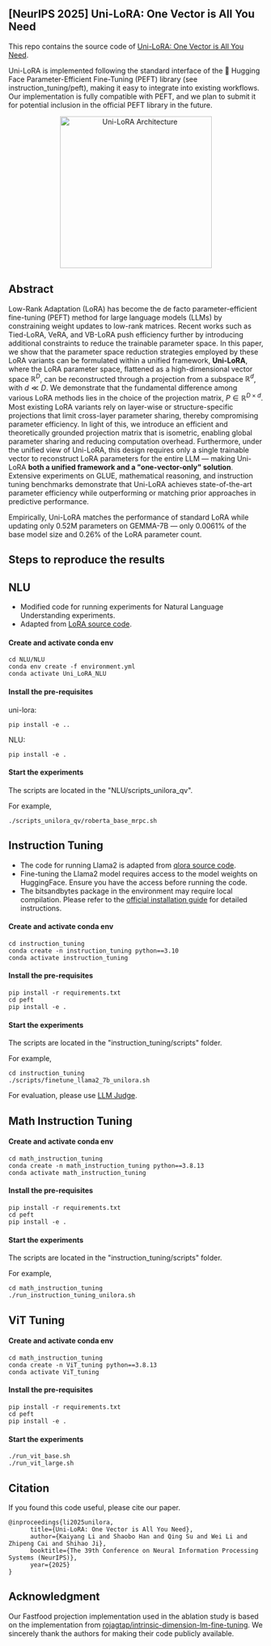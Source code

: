 ##  [NeurIPS 2025] Uni-LoRA: One Vector is All You Need

This repo contains the source code of [Uni-LoRA: One Vector is All You Need](https://arxiv.org/abs/2506.00799).

Uni-LoRA is implemented following the standard interface of the 🤗 Hugging Face Parameter-Efficient Fine-Tuning (PEFT) library (see instruction_tuning/peft), making it easy to integrate into existing workflows. Our implementation is fully compatible with PEFT, and we plan to submit it for potential inclusion in the official PEFT library in the future.

 
<p align="center">
<img src="./uni-pdf.png" alt="Uni-LoRA Architecture" width="300"/>
</p>

## Abstract
Low-Rank Adaptation (LoRA) has become the de facto parameter-efficient fine-tuning (PEFT) method for large language models (LLMs) by constraining weight updates to low-rank matrices. Recent works such as Tied-LoRA, VeRA, and VB-LoRA push efficiency further by introducing additional constraints to reduce the trainable parameter space. In this paper, we show that the parameter space reduction strategies employed by these LoRA variants can be formulated within a unified framework, **Uni-LoRA**, where the LoRA parameter space, flattened as a high-dimensional vector space $\mathbb{R}^{D}$, can be reconstructed through a projection from a subspace $\mathbb{R}^{d}$, with $d\ll D$. We demonstrate that the fundamental difference among various LoRA methods lies in the choice of the projection matrix, $P \in \mathbb{R}^{D\times d}$. Most existing LoRA variants rely on layer-wise or structure-specific projections that limit cross-layer parameter sharing, thereby compromising parameter efficiency. In light of this, we introduce an efficient and theoretically grounded projection matrix that is isometric, enabling global parameter sharing and reducing computation overhead. Furthermore, under the unified view of Uni-LoRA, this design requires only a single trainable vector to reconstruct LoRA parameters for the entire LLM — making Uni-LoRA **both a unified framework and a "one-vector-only" solution**. Extensive experiments on GLUE, mathematical reasoning, and instruction tuning benchmarks demonstrate that Uni-LoRA achieves state-of-the-art parameter efficiency while outperforming or matching prior approaches in predictive performance.

<!---!**Uni-LoRA**  introduces a fixed, sparse, and isometric projection matrix $\mathbf{P}^{(D × d)}$, where $d<<D$ and each row contains exactly one nonzero entry. By multiplying $\mathbf{P}$ with a compact trainable vector $\theta_d$ (length $d$), Uni-LoRA reconstructs the full LoRA parameter $\theta_D$ (length $D$), enabling efficient fine-tuning with minimal trainable parameters and no architectural modifications.--->

Empirically, Uni-LoRA matches the performance of standard LoRA while updating only 0.52M parameters on GEMMA-7B — only 0.0061% of the base model size and 0.26% of the LoRA parameter count. 

## Steps to reproduce the results

## NLU
- Modified code for running experiments for Natural Language Understanding experiments.
- Adapted from [LoRA source code](https://github.com/microsoft/LoRA).
#### Create and activate conda env
```console
cd NLU/NLU
conda env create -f environment.yml
conda activate Uni_LoRA_NLU
```
#### Install the pre-requisites
uni-lora:
```console
pip install -e ..
```
NLU:
```console
pip install -e .
```
#### Start the experiments
The scripts are located in the "NLU/scripts_unilora_qv".

For example,
```console
./scripts_unilora_qv/roberta_base_mrpc.sh
```


## Instruction Tuning

- The code for running Llama2 is adapted from [qlora source code](https://github.com/artidoro/qlora).
- Fine-tuning the Llama2 model requires access to the model weights on HuggingFace. Ensure you have the access before running the code.
- The bitsandbytes package in the environment may require local compilation. Please refer to the [official installation guide](https://github.com/bitsandbytes-foundation/bitsandbytes/blob/main/docs/source/installation.mdx) for detailed instructions.

#### Create and activate conda env
```console
cd instruction_tuning
conda create -n instruction_tuning python==3.10
conda activate instruction_tuning
```

#### Install the pre-requisites
```console
pip install -r requirements.txt
cd peft
pip install -e .
```

#### Start the experiments
The scripts are located in the "instruction_tuning/scripts" folder.

For example,
```console
cd instruction_tuning
./scripts/finetune_llama2_7b_unilora.sh
```

For evaluation, please use [LLM Judge](https://github.com/lm-sys/FastChat/tree/main/fastchat/llm_judge).

## Math Instruction Tuning
#### Create and activate conda env
```console
cd math_instruction_tuning
conda create -n math_instruction_tuning python==3.8.13
conda activate math_instruction_tuning
```

#### Install the pre-requisites
```console
pip install -r requirements.txt
cd peft
pip install -e .
```

#### Start the experiments
The scripts are located in the "instruction_tuning/scripts" folder.

For example,
```console
cd math_instruction_tuning
./run_instruction_tuning_unilora.sh
```


## ViT Tuning
#### Create and activate conda env
```console
cd math_instruction_tuning
conda create -n ViT_tuning python==3.8.13
conda activate ViT_tuning
```

#### Install the pre-requisites
```console
pip install -r requirements.txt
cd peft
pip install -e .
```

#### Start the experiments
```console
./run_vit_base.sh
./run_vit_large.sh
```

## Citation
If you found this code useful, please cite our paper.

```  
@inproceedings{li2025unilora,
      title={Uni-LoRA: One Vector is All You Need}, 
      author={Kaiyang Li and Shaobo Han and Qing Su and Wei Li and Zhipeng Cai and Shihao Ji},
      booktitle={The 39th Conference on Neural Information Processing Systems (NeurIPS)},
      year={2025}
}
```  

## Acknowledgment
Our Fastfood projection implementation used in the ablation study is based on the implementation from [rojagtap/intrinsic-dimension-lm-fine-tuning](https://github.com/rojagtap/intrinsic-dimension-lm-fine-tuning). We sincerely thank the authors for making their code publicly available.
